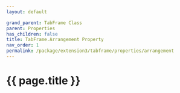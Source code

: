 ```yaml
---
layout: default

grand_parent: TabFrame Class
parent: Properties
has_children: false
title: TabFrame.Arrangement Property
nav_order: 1
permalink: /package/extension3/tabframe/properties/arrangement
---
```

# {{ page.title }}
